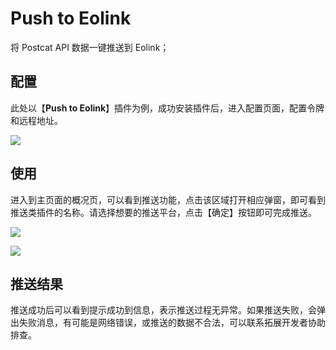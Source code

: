 # Push to Eolink

将 Postcat API 数据一键推送到 Eolink；

## 配置

此处以【**Push to Eolink**】插件为例，成功安装插件后，进入配置页面，配置令牌和远程地址。

![](https://raw.githubusercontent.com/eolinker/postcat-extensions/main/packages/postcat-push-eolink/assets/images/image-05-20_17-09-50.jpg)

## 使用

进入到主页面的概况页，可以看到推送功能，点击该区域打开相应弹窗，即可看到推送类插件的名称。请选择想要的推送平台，点击【确定】按钮即可完成推送。

![](https://raw.githubusercontent.com/eolinker/postcat-extensions/main/packages/postcat-push-eolink/assets/images/image-20220512173000566.png)

![](https://raw.githubusercontent.com/eolinker/postcat-extensions/main/packages/postcat-push-eolink/assets/images/image-20220512173054947.png)

## 推送结果

推送成功后可以看到提示成功到信息，表示推送过程无异常。如果推送失败，会弹出失败消息，有可能是网络错误，或推送的数据不合法，可以联系拓展开发者协助排查。
